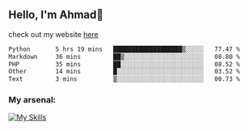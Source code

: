 
## Hello, I'm Ahmad👋

check out my website [here](https://ahmadalwi.com/)

<!--START_SECTION:waka-->

```txt
Python       5 hrs 19 mins   ███████████████████▒░░░░░   77.47 %
Markdown     36 mins         ██▒░░░░░░░░░░░░░░░░░░░░░░   08.80 %
PHP          35 mins         ██░░░░░░░░░░░░░░░░░░░░░░░   08.52 %
Other        14 mins         █░░░░░░░░░░░░░░░░░░░░░░░░   03.52 %
Text         3 mins          ▒░░░░░░░░░░░░░░░░░░░░░░░░   00.73 %
```

<!--END_SECTION:waka-->

### My arsenal:

[![My Skills](https://skillicons.dev/icons?i=js,ts,py,go,react,nextjs,svelte,nodejs,django,tailwind,html,css,sass,firebase,mongodb,postgres,mysql,redis,git,github,docker,vscode,figma,godot)](https://skillicons.dev)
